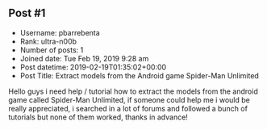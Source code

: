 ## Post #1
- Username: pbarrebenta
- Rank: ultra-n00b
- Number of posts: 1
- Joined date: Tue Feb 19, 2019 9:28 am
- Post datetime: 2019-02-19T01:35:02+00:00
- Post Title: Extract models from the Android game Spider-Man Unlimited

Hello guys i need help / tutorial how to extract the models from the android game called Spider-Man Unlimited, if someone could help me i would be really appreciated, i searched in a lot of forums and followed a bunch of tutorials but none of them worked, thanks in advance!
